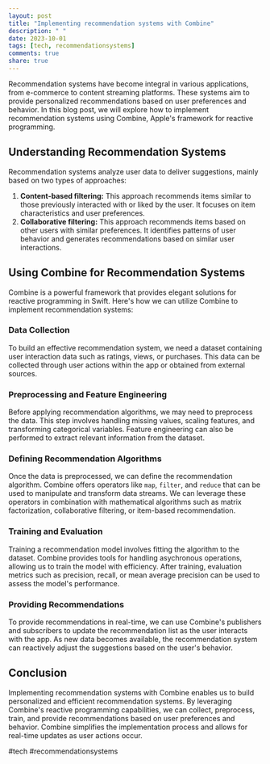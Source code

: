 ```yaml
---
layout: post
title: "Implementing recommendation systems with Combine"
description: " "
date: 2023-10-01
tags: [tech, recommendationsystems]
comments: true
share: true
---
```


Recommendation systems have become integral in various applications, from e-commerce to content streaming platforms. These systems aim to provide personalized recommendations based on user preferences and behavior. In this blog post, we will explore how to implement recommendation systems using Combine, Apple's framework for reactive programming.

## Understanding Recommendation Systems

Recommendation systems analyze user data to deliver suggestions, mainly based on two types of approaches:

1. **Content-based filtering:** This approach recommends items similar to those previously interacted with or liked by the user. It focuses on item characteristics and user preferences.
2. **Collaborative filtering:** This approach recommends items based on other users with similar preferences. It identifies patterns of user behavior and generates recommendations based on similar user interactions.

## Using Combine for Recommendation Systems

Combine is a powerful framework that provides elegant solutions for reactive programming in Swift. Here's how we can utilize Combine to implement recommendation systems:

### Data Collection

To build an effective recommendation system, we need a dataset containing user interaction data such as ratings, views, or purchases. This data can be collected through user actions within the app or obtained from external sources.

### Preprocessing and Feature Engineering

Before applying recommendation algorithms, we may need to preprocess the data. This step involves handling missing values, scaling features, and transforming categorical variables. Feature engineering can also be performed to extract relevant information from the dataset.

### Defining Recommendation Algorithms

Once the data is preprocessed, we can define the recommendation algorithm. Combine offers operators like `map`, `filter`, and `reduce` that can be used to manipulate and transform data streams. We can leverage these operators in combination with mathematical algorithms such as matrix factorization, collaborative filtering, or item-based recommendation.

### Training and Evaluation

Training a recommendation model involves fitting the algorithm to the dataset. Combine provides tools for handling asychronous operations, allowing us to train the model with efficiency. After training, evaluation metrics such as precision, recall, or mean average precision can be used to assess the model's performance.

### Providing Recommendations

To provide recommendations in real-time, we can use Combine's publishers and subscribers to update the recommendation list as the user interacts with the app. As new data becomes available, the recommendation system can reactively adjust the suggestions based on the user's behavior.

## Conclusion

Implementing recommendation systems with Combine enables us to build personalized and efficient recommendation systems. By leveraging Combine's reactive programming capabilities, we can collect, preprocess, train, and provide recommendations based on user preferences and behavior. Combine simplifies the implementation process and allows for real-time updates as user actions occur.

#tech #recommendationsystems